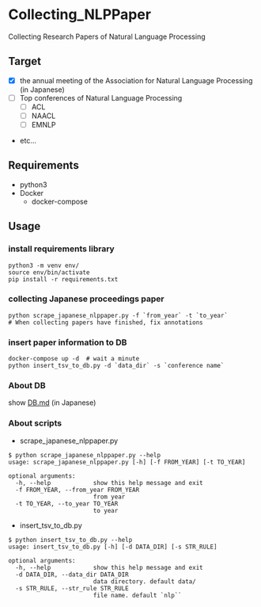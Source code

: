 # Collecting\_NLPPaper

Collecting Research Papers of Natural Language Processing

## Target

- [x] the annual meeting of the Association for Natural Language Processing (in Japanese)
- [ ] Top conferences of Natural Language Processing
  - [ ] ACL
  - [ ] NAACL
  - [ ] EMNLP
- etc...

## Requirements

- python3
- Docker
  - docker-compose

## Usage

### install requirements library

```shell
python3 -m venv env/
source env/bin/activate
pip install -r requirements.txt
```

### collecting Japanese proceedings paper

```shell
python scrape_japanese_nlppaper.py -f `from_year` -t `to_year`
# When collecting papers have finished, fix annotations
```

### insert paper information to DB

```shell
docker-compose up -d  # wait a minute
python insert_tsv_to_db.py -d `data_dir` -s `conference name`
```


### About DB
show [DB.md](https://github.com/s14t284/Collecting_NLPPaper/blob/master/DB.md) (in Japanese)


### About scripts

- scrape\_japanese\_nlppaper.py

```shell
$ python scrape_japanese_nlppaper.py --help
usage: scrape_japanese_nlppaper.py [-h] [-f FROM_YEAR] [-t TO_YEAR]

optional arguments:
  -h, --help            show this help message and exit
  -f FROM_YEAR, --from_year FROM_YEAR
                        from year
  -t TO_YEAR, --to_year TO_YEAR
                        to year
```

- insert\_tsv\_to\_db.py

```shell
$ python insert_tsv_to_db.py --help
usage: insert_tsv_to_db.py [-h] [-d DATA_DIR] [-s STR_RULE]

optional arguments:
  -h, --help            show this help message and exit
  -d DATA_DIR, --data_dir DATA_DIR
                        data directory. default data/
  -s STR_RULE, --str_rule STR_RULE
                        file name. default `nlp``
```
